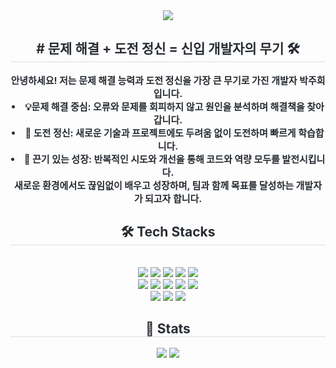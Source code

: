 <div align= "center">
    <img src="https://capsule-render.vercel.app/api?type=waving&color=0522ff&height=180&text=도전하는%20개발자🚀&animation=twinkling&fontColor=ffffff&fontSize=50" />
    </div>
    <div align= "center"> 
    <h2 style="border-bottom: 1px solid #d8dee4; color: #282d33;"> # 문제 해결 + 도전 정신 = 신입 개발자의 무기 🛠️ </h2>  
    <div style="font-weight: 700; font-size: 15px; text-align: center; color: #282d33;"> 안녕하세요! 저는 문제 해결 능력과 도전 정신을 가장 큰 무기로 가진 개발자 박주희입니다.</li></li><li> 💡문제 해결 중심: 오류와 문제를 회피하지 않고 원인을 분석하며 해결책을 찾아갑니다.</li><li> 🚀 도전 정신: 새로운 기술과 프로젝트에도 두려움 없이 도전하며 빠르게 학습합니다.</li><li> 🔧 끈기 있는 성장: 반복적인 시도와 개선을 통해 코드와 역량 모두를 발전시킵니다.</li></li>새로운 환경에서도 끊임없이 배우고 성장하며, 팀과 함께 목표를 달성하는 개발자가 되고자 합니다. </div> 
    </div>
    <div align= "center">
    <h2 style="border-bottom: 1px solid #d8dee4; color: #282d33;"> 🛠️ Tech Stacks </h2> <br> 
    <div style="margin: 0 auto; text-align: center;" align= "center"> <img src="https://img.shields.io/badge/Apache Tomcat-F8DC75?style=for-the-badge&logo=Apache Tomcat&logoColor=white">
          <img src="https://img.shields.io/badge/C-A8B9CC?style=for-the-badge&logo=C&logoColor=white">
          <img src="https://img.shields.io/badge/Figma-F24E1E?style=for-the-badge&logo=Figma&logoColor=white">
          <img src="https://img.shields.io/badge/Github-181717?style=for-the-badge&logo=Github&logoColor=white">
          <img src="https://img.shields.io/badge/HTML5-E34F26?style=for-the-badge&logo=HTML5&logoColor=white">
          <br/><img src="https://img.shields.io/badge/jQuery-0769AD?style=for-the-badge&logo=jQuery&logoColor=white">
          <img src="https://img.shields.io/badge/Java-007396?style=for-the-badge&logo=Java&logoColor=white">
          <img src="https://img.shields.io/badge/Javascript-F7DF1E?style=for-the-badge&logo=Javascript&logoColor=white">
          <img src="https://img.shields.io/badge/Notion-000000?style=for-the-badge&logo=Notion&logoColor=white">
          <img src="https://img.shields.io/badge/Oracle-F80000?style=for-the-badge&logo=Oracle&logoColor=white">
          <br/><img src="https://img.shields.io/badge/Spring-6DB33F?style=for-the-badge&logo=Spring&logoColor=white">
          <img src="https://img.shields.io/badge/Spring Boot-6DB33F?style=for-the-badge&logo=Spring Boot&logoColor=white">
          <img src="https://img.shields.io/badge/Vue.js-4FC08D?style=for-the-badge&logo=Vue.js&logoColor=white">
          </div>
    </div>
    <div align= "center"> 
    <h2 style="border-bottom: 1px solid #d8dee4; color: #282d33;"> 🏅 Stats </h2> <div align= "center"> <img src="https://github-readme-stats.vercel.app/api?username=박주희&bg_color=180,00000000,00000000&title_color=000000&text_color=000000"
         /> <img src="https://github-readme-stats.vercel.app/api/top-langs/?username=mouse1111&layout=compact&bg_color=180,00000000,00000000&title_color=000000&text_color=000000"
           /> </div> 
    </div>
    
